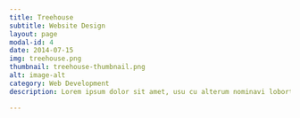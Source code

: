 ```yaml
---
title: Treehouse
subtitle: Website Design
layout: page
modal-id: 4
date: 2014-07-15
img: treehouse.png
thumbnail: treehouse-thumbnail.png
alt: image-alt
category: Web Development
description: Lorem ipsum dolor sit amet, usu cu alterum nominavi lobortis. At duo novum diceret. Tantas apeirian vix et, usu sanctus postulant inciderint ut, populo diceret necessitatibus in vim. Cu eum dicam feugiat noluisse.

---
```

